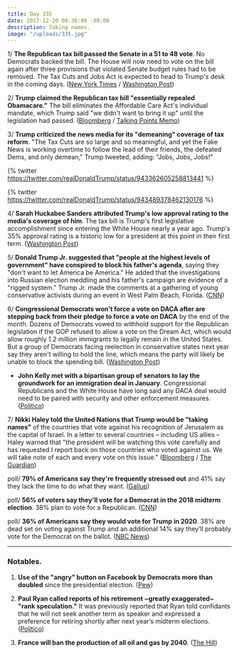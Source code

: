 ```yaml
---
title: Day 335
date: 2017-12-20 08:36:00 -08:00
description: Taking names.
image: "/uploads/335.jpg"
---
```


1/ **The Republican tax bill passed the Senate in a 51 to 48 vote**. No Democrats backed the bill. The House will now need to vote on the bill again after three provisions that violated Senate budget rules had to be removed. The Tax Cuts and Jobs Act is expected to head to Trump's desk in the coming days. ([New York Times](https://www.nytimes.com/2017/12/19/us/politics/tax-bill-vote-congress.html?_r=0) / [Washington Post](https://www.washingtonpost.com/business/economy/gop-tax-bill-headed-for-quick-passage-in-house-senate-on-tuesday/2017/12/19/61f83dac-e4cf-11e7-9ec2-518810e7d44d_story.html))

2/ **Trump claimed the Republican tax bill "essentially repealed Obamacare."** The bill eliminates the Affordable Care Act's individual mandate, which Trump said "we didn't want to bring it up" until the legislation had passed. ([Bloomberg](https://www.bloomberg.com/news/articles/2017-12-20/trump-says-republican-tax-bill-essentially-repeals-obamacare) / [Talking Points Memo](http://talkingpointsmemo.com/livewire/trump-claims-gop-tax-overhaul-has-repealed-obamacare))

3/ **Trump criticized the news media for its "demeaning" coverage of tax reform**. "The Tax Cuts are so large and so meaningful, and yet the Fake News is working overtime to follow the lead of their friends, the defeated Dems, and only demean," Trump tweeted, adding: "Jobs, Jobs, Jobs!"

{% twitter https://twitter.com/realDonaldTrump/status/943362605258813441 %}

{% twitter https://twitter.com/realDonaldTrump/status/943489378462130176 %}

4/ **Sarah Huckabee Sanders attributed Trump's low approval rating to the media's coverage of him**. The tax bill is Trump's first legislative accomplishment since entering the White House nearly a year ago. Trump's 35% approval rating is a historic low for a president at this point in their first term. ([Washington Post](https://www.washingtonpost.com/news/the-fix/wp/2017/12/20/sarah-huckabee-sanders-americans-dont-approve-of-trump-because-of-media-coverage/))

5/ **Donald Trump Jr. suggested that "people at the highest levels of government" have conspired to block his father's agenda**, saying they "don't want to let America be America." He added that the investigations into Russian election meddling and his father's campaign are evidence of a "rigged system." Trump Jr. made the comments at a gathering of young conservative activists during an event in West Palm Beach, Florida. ([CNN](http://www.cnn.com/2017/12/19/politics/donald-trump-jr-russia/index.html))

6/ **Congressional Democrats won't force a vote on DACA after are stepping back from their pledge to force a vote on DACA** by the end of the month. Dozens of Democrats vowed to withhold support for the Republican legislation if the GOP refused to allow a vote on the Dream Act, which would allow roughly 1.2 million immigrants to legally remain in the United States. But a group of Democrats facing reelection in conservative states next year say they aren't willing to hold the line, which means the party will likely be unable to block the spending bill. ([Washington Post](https://www.washingtonpost.com/powerpost/democrats-unlikely-to-force-daca-vote-this-week-probably-averting-shutdown/2017/12/19/e8e59ca8-e441-11e7-ab50-621fe0588340_story.html))

* **John Kelly met with a bipartisan group of senators to lay the groundwork for an immigration deal in January**. Congressional Republicans and the White House have long said any DACA deal would need to be paired with security and other enforcement measures. ([Politico](https://www.politico.com/story/2017/12/19/senate-white-house-trump-lay-groundwork-for-daca-deal-306298))

7/ **Nikki Haley told the United Nations that Trump would be "taking names"** of the countries that vote against his recognition of Jerusalem as the capital of Israel. In a letter to several countries – including US allies – Haley warned that "the president will be watching this vote carefully and has requested I report back on those countries who voted against us. We will take note of each and every vote on this issue." ([Bloomberg](https://www.bloomberg.com/news/articles/2017-12-19/trump-asks-how-s-your-401-k-but-most-voters-don-t-have-one) / [The Guardian](https://www.theguardian.com/us-news/2017/dec/20/us-take-names-united-nations-vote-to-reject-jerusalem-recognition))

poll/ **79% of Americans say they're frequently stressed out** and 41% say they lack the time to do what they want. ([Gallup](http://news.gallup.com/poll/224336/eight-americans-afflicted-stress.aspx))

poll/ **56% of voters say they'll vote for a Democrat in the 2018 midterm election**. 38% plan to vote for a Republican. ([CNN](https://www.cnn.com/2017/12/20/politics/cnn-poll-democrats-advantage-grows-2018/index.html))

poll/ **36% of Americans say they would vote for Trump in 2020**. 38% are dead set on voting against Trump and an additional 14% say they’ll probably vote for the Democrat on the ballot. ([NBC News](https://www.nbcnews.com/politics/first-read/poll-just-36-americans-indicate-they-would-vote-trump-2020-n831266))

---

### Notables.

1. **Use of the "angry" button on Facebook by Democrats more than doubled** since the presidential election. ([Pew](http://www.people-press.org/2017/12/18/sharing-the-news-in-a-polarized-congress/))

2. **Paul Ryan called reports of his retirement \~greatly exaggerated\~ "rank speculation."** It was previously reported that Ryan told confidants that he will not seek another term as speaker and expressed a preference for retiring shortly after next year’s midterm elections. ([Politico](https://www.politico.com/story/2017/12/20/paul-ryan-possible-retirement-306361))

3. **France will ban the production of all oil and gas by 2040**. ([The Hill](http://thehill.com/news-by-subject/energy-environment/365755-france-to-ban-oil-and-gas-production-by-2040))